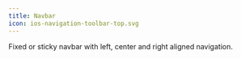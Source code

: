```yaml
---
title: Navbar
icon: ios-navigation-toolbar-top.svg
---
```


Fixed or sticky navbar with left, center and right aligned navigation.